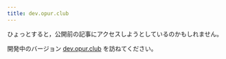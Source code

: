 ```yaml
---
title: dev.opur.club
---
```


ひょっとすると，公開前の記事にアクセスしようとしているのかもしれません。

開発中のバージョン [dev.opur.club](https://dev.opur.club) を訪ねてください。